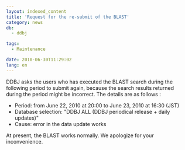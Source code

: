 ```yaml
---
layout: indexed_content
title: 'Request for the re-submit of the BLAST'
category: news
db:
  - ddbj

tags:
  - Maintenance

date: 2010-06-30T11:29:02
lang: en
---
```


DDBJ asks the users who has executed the BLAST search during the following period to submit again, because the search results returned during the period might be incorrect. The details are as follows :

<ul>
    <li>Period: from June 22, 2010 at 20:00 to June 23, 2010 at 16:30 (JST)</li>
    <li>Database selection: "DDBJ ALL (DDBJ periodical release + daily updates)"</li>
    <li>Cause: error in the data update works</li>
</ul>At present, the BLAST works normally. We apologize for your inconvenience.
